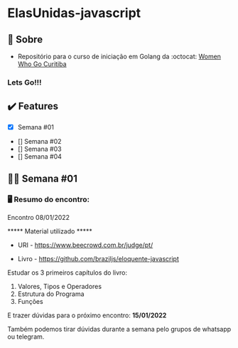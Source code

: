 # ElasUnidas-javascript


## :love_you_gesture: Sobre

- Repositório para o curso de iniciação em Golang da :octocat: [Women Who Go Curitiba](https://github.com/womenwhogocwb)


<h3>Lets <strong>Go!!!</strong></h3>


## :heavy_check_mark: Features

- [x] Semana #01 
- [] Semana #02
- [] Semana #03
- [] Semana #04

## :woman_technologist: Semana #01

### :desktop_computer: Resumo do encontro:

<p>Encontro 08/01/2022</p>

***** Material utilizado *****

- URI - https://www.beecrowd.com.br/judge/pt/

- Livro - https://github.com/braziljs/eloquente-javascript

Estudar os 3 primeiros capítulos do livro:
1. Valores, Tipos e Operadores  
2. Estrutura do Programa
3. Funções

E trazer dúvidas para o próximo encontro: <strong>15/01/2022</strong>

Também podemos tirar dúvidas durante a semana pelo grupos de whatsapp ou telegram.